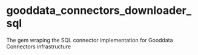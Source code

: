 # gooddata_connectors_downloader_sql
The gem wraping the SQL connector implementation for Gooddata Connectors infrastructure
